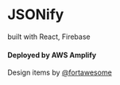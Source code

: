 # JSONify

built with React, Firebase

#### Deployed by AWS Amplify

Design items by [@fortawesome](https://www.npmjs.com/package/@fortawesome/fontawesome-free)

